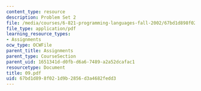 ```yaml
---
content_type: resource
description: Problem Set 2
file: /media/courses/6-821-programming-languages-fall-2002/67bd1d898f021d9b2856d3a4682fedd3_09.pdf
file_type: application/pdf
learning_resource_types:
- Assignments
ocw_type: OCWFile
parent_title: Assignments
parent_type: CourseSection
parent_uid: 1651341d-d0fb-d6a6-7489-a2a52dcafac1
resourcetype: Document
title: 09.pdf
uid: 67bd1d89-8f02-1d9b-2856-d3a4682fedd3
---
```

